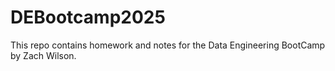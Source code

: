 # DEBootcamp2025
This repo contains homework and notes for the Data Engineering BootCamp by Zach Wilson.
